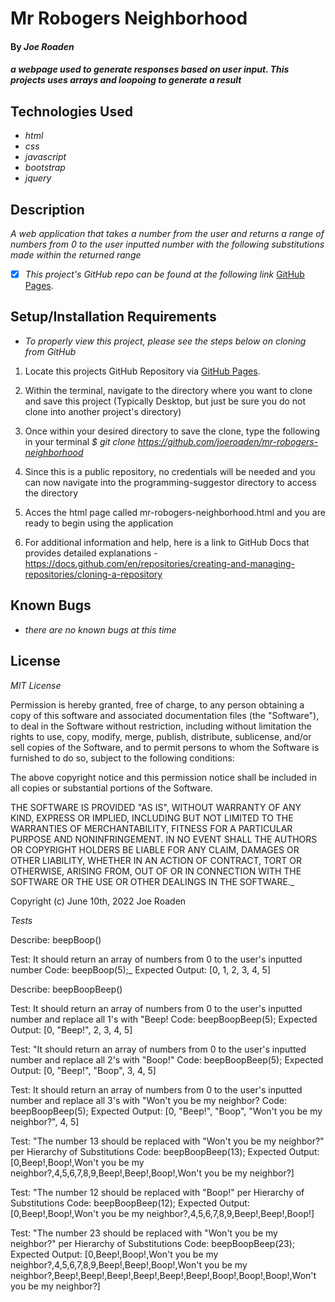 # Mr Robogers Neighborhood

#### By _**Joe Roaden**_

#### _a webpage used to generate responses based on user input.  This projects uses arrays and loopoing to generate a result_

## Technologies Used

* _html_
* _css_
* _javascript_
* _bootstrap_
* _jquery_



## Description

_A web application that takes a number from the user and returns a range of numbers from 0 to the user inputted number with the following substitutions made within the returned range_

- [x] _This project's GitHub repo can be found at the following link_ [GitHub Pages](https://github.com/joeroaden/mr-robogers-neighborhood).  


## Setup/Installation Requirements

* _To properly view this project, please see the steps below on cloning from GitHub_

1. Locate this projects GitHub Repository via [GitHub Pages](https://github.com/joeroaden/mr-robogers-neighborhood).  

2. Within the terminal, navigate to the directory where you want to clone and save this project (Typically Desktop, but just be sure you do not clone into another project's directory)

3. Once within your desired directory to save the clone, type the following in your terminal
_$ git clone https://github.com/joeroaden/mr-robogers-neighborhood_

4. Since this is a public repository, no credentials will be needed and you can now navigate into the programming-suggestor directory to access the directory

5. Acces the html page called mr-robogers-neighborhood.html and you are ready to begin using the application

6. For additional information and help, here is a link to GitHub Docs that provides detailed explanations - https://docs.github.com/en/repositories/creating-and-managing-repositories/cloning-a-repository


## Known Bugs

* _there are no known bugs at this time_


## License

_MIT License_



Permission is hereby granted, free of charge, to any person obtaining a copy
of this software and associated documentation files (the "Software"), to deal
in the Software without restriction, including without limitation the rights
to use, copy, modify, merge, publish, distribute, sublicense, and/or sell
copies of the Software, and to permit persons to whom the Software is
furnished to do so, subject to the following conditions:

The above copyright notice and this permission notice shall be included in all
copies or substantial portions of the Software.

THE SOFTWARE IS PROVIDED "AS IS", WITHOUT WARRANTY OF ANY KIND, EXPRESS OR
IMPLIED, INCLUDING BUT NOT LIMITED TO THE WARRANTIES OF MERCHANTABILITY,
FITNESS FOR A PARTICULAR PURPOSE AND NONINFRINGEMENT. IN NO EVENT SHALL THE
AUTHORS OR COPYRIGHT HOLDERS BE LIABLE FOR ANY CLAIM, DAMAGES OR OTHER
LIABILITY, WHETHER IN AN ACTION OF CONTRACT, TORT OR OTHERWISE, ARISING FROM,
OUT OF OR IN CONNECTION WITH THE SOFTWARE OR THE USE OR OTHER DEALINGS IN THE
SOFTWARE._

Copyright (c) June 10th, 2022 Joe Roaden

_Tests_

Describe: beepBoop()

  Test: It should return an array of numbers from 0 to the user's inputted number
  Code: beepBoop(5);_
  Expected Output: [0, 1, 2, 3, 4, 5]

Describe: beepBoopBeep()

  Test: It should return an array of numbers from 0 to the user's inputted number and replace all 1's with "Beep!
  Code: beepBoopBeep(5);
  Expected Output: [0, "Beep!", 2, 3, 4, 5]

  Test: "It should return an array of numbers from 0 to the user's inputted number and replace all 2's with "Boop!"
  Code: beepBoopBeep(5);
  Expected Output: [0, "Beep!", "Boop", 3, 4, 5]

  Test: It should return an array of numbers from 0 to the user's inputted number and replace all 3's with "Won't you be my neighbor?
  Code: beepBoopBeep(5);
  Expected Output: [0, "Beep!", "Boop", "Won't you be my neighbor?", 4, 5]

  Test: "The number 13 should be replaced with "Won't you be my neighbor?" per Hierarchy of Substitutions
  Code: beepBoopBeep(13);
  Expected Output: [0,Beep!,Boop!,Won't you be my neighbor?,4,5,6,7,8,9,Beep!,Beep!,Boop!,Won't you be my neighbor?]

  Test: "The number 12 should be replaced with "Boop!" per Hierarchy of Substitutions
  Code: beepBoopBeep(12);
  Expected Output: [0,Beep!,Boop!,Won't you be my neighbor?,4,5,6,7,8,9,Beep!,Beep!,Boop!]

  Test: "The number 23 should be replaced with "Won't you be my neighbor?" per Hierarchy of Substitutions
  Code: beepBoopBeep(23);
  Expected Output: [0,Beep!,Boop!,Won't you be my neighbor?,4,5,6,7,8,9,Beep!,Beep!,Boop!,Won't you be my neighbor?,Beep!,Beep!,Beep!,Beep!,Beep!,Beep!,Boop!,Boop!,Boop!,Won't you be my neighbor?]